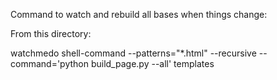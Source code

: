 Command to watch and rebuild all bases when things change:

From this directory:

watchmedo shell-command --patterns="*.html" --recursive --command='python build_page.py --all' templates